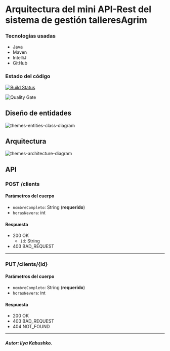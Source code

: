 # Arquitectura del mini API-Rest del sistema de gestión talleresAgrim

### Tecnologías usadas
* Java
* Maven
* IntelliJ
* GitHub

### Estado del código

[![Build Status](https://travis-ci.org/Ruskab/agrimManager.svg?branch=develop)](https://travis-ci.org/Ruskab/agrimManager)

![Quality Gate](https://sonarcloud.io/api/project_badges/measure?project=ilya.dev%3AagrimManager&metric=alert_status)

## Diseño de entidades
![themes-entities-class-diagram](https://user-images.githubusercontent.com/16058725/48664196-4ac42880-ea9b-11e8-860c-1c8610d95c49.png)

## Arquitectura
![themes-architecture-diagram](https://user-images.githubusercontent.com/16058725/51445549-bbd7c480-1d06-11e9-95f6-61761ac0061e.png)

## API
### POST /clients
#### Parámetros del cuerpo
- `nombreCompleto`: String (**requerido**)
- `horasNevera`: int
#### Respuesta
- 200 OK 
  - `id`: String
- 403 BAD_REQUEST
---
### PUT /clients/{id}
#### Parámetros del cuerpo
- `nombreCompleto`: String (**requerido**)
- `horasNevera`: int
#### Respuesta
- 200 OK 
- 403 BAD_REQUEST
- 404 NOT_FOUND
--- 

##### Autor: Ilya Kabushko.
